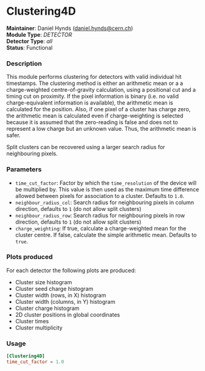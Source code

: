 # Clustering4D
**Maintainer**: Daniel Hynds (<daniel.hynds@cern.ch>)  
**Module Type**: *DETECTOR*  
**Detector Type**: *all*  
**Status**: Functional

### Description
This module performs clustering for detectors with valid individual hit timestamps.
The clustering method is either an arithmetic mean or a a charge-weighted centre-of-gravity calculation, using a positional cut and a timing cut on proximity.
If the pixel information is binary (i.e. no valid charge-equivalent information is available), the arithmetic mean is calculated for the position.
Also, if one pixel of a cluster has charge zero, the arithmetic mean is calculated even if charge-weighting is selected because it is assumed that the zero-reading is false and does not to represent a low charge but an unknown value.
Thus, the  arithmetic mean is safer.

Split clusters can be recovered using a larger search radius for neighbouring pixels.

### Parameters
* `time_cut_factor`: Factor by which the `time_resolution` of the device will be multiplied by. This value is then used as the maximum time difference allowed between pixels for association to a cluster. Defaults to `1.0`.
* `neighbour_radius_col`: Search radius for neighbouring pixels in column direction, defaults to `1` (do not allow split clusters)
* `neighbour_radius_row`:  Search radius for neighbouring pixels in row direction, defaults to `1` (do not allow split clusters)
* `charge_weighting`: If true, calculate a charge-weighted mean for the cluster centre. If false, calculate the simple arithmetic mean. Defaults to `true`.

### Plots produced
For each detector the following plots are produced:

* Cluster size histogram
* Cluster seed charge histogram
* Cluster width (rows, in X) histogram
* Cluster width (columns, in Y) histogram
* Cluster charge histogram
* 2D cluster positions in global coordinates
* Cluster times
* Cluster multiplicity

### Usage
```toml
[Clustering4D]
time_cut_factor = 1.0
```
